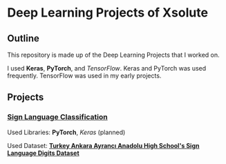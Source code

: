 # Deep Learning Projects of Xsolute

## Outline

This repository is made up of the Deep Learning Projects that I worked on.

I used **Keras**, **PyTorch**, and *TensorFlow*. Keras and PyTorch was used frequently. TensorFlow was used in my early projects.

## Projects

### [Sign Language Classification](https://github.com/Xsolute/DeepLearningNotebooks/tree/master/Projects/SignLanguage)
Used Libraries: **PyTorch**, *Keras* (planned)

Used Dataset: [**Turkey Ankara Ayrancı Anadolu High School's Sign Language Digits Dataset**](https://www.kaggle.com/ardamavi/sign-language-digits-dataset/home)
<!--stackedit_data:
eyJoaXN0b3J5IjpbLTE0MzU2MTAyNzAsNzMwOTk4MTE2XX0=
-->